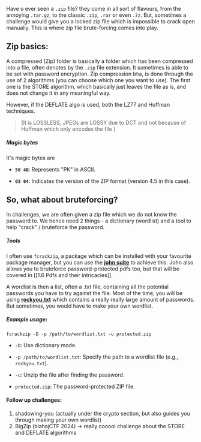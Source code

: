 Have u ever seen a `.zip` file? they come in all sort of flavours, from the annoying `.tar.gz`, to the classic `.zip`, `.rar` or even `.7z`. But, sometimes a challenge would give you a locked zip file which is impossible to crack open manually. This is where zip file brute-forcing comes into play.

## Zip basics: 
A compressed (Zip) folder is basically a folder which has been compressed into a file, often denotes by the `.zip` file extension. It sometimes is able to be set with password encryption. Zip compression btw, is done through the use of 2 algorithms (you can choose which one you want to use). The first one is the STORE algorithm, which basically just leaves the file as is, and does not change it in any meaningful way.

However, if the DEFLATE algo is used, both the LZ77 and Huffman techniques. 
> (It is LOSSLESS, JPEGs are LOSSY due to DCT and not because of Huffman which only encodes the file )
##### Magic bytes
It's magic bytes are
- **`50 4B`**: Represents "PK" in ASCII.
    
- **`03 04`**: Indicates the version of the ZIP format (version 4.5 in this case).

## So, what about bruteforcing?
In challenges, we are often given a zip file which we do not know the password to. We hence need 2 things - a dictionary (wordlist) and a tool to help "crack" / bruteforce the password. 
##### Tools 
I often use `fcrackzip`, a package which can be installed with your favourite package manager, but you can use the **[john suite](https://www.kali.org/tools/john/)** to achieve this. John also allows you to bruteforce password-protected pdfs too, but that will be covered in [[1.6 Pdfs and their intricacies]]. 

A wordlist is then a list, often a .txt file, containing all the potential passwords you have to try against the file. Most of the time, you will be using **[rockyou.txt](https://github.com/brannondorsey/naive-hashcat/releases/download/data/rockyou.txt)** which contains a really really large amount of passwords. But sometimes, you would have to make your own wordlist. 
##### Example usage: 

`fcrackzip -D -p /path/to/wordlist.txt -u protected.zip`
- `-D`: Use dictionary mode.
    
- `-p /path/to/wordlist.txt`: Specify the path to a wordlist file (e.g., `rockyou.txt`).
    
- `-u`: Unzip the file after finding the password.
    
- `protected.zip`: The password-protected ZIP file.
#### Follow up challenges:
1. shadowing-you (actually under the crypto section, but also guides you through making your own wordlist)
2. BigZip (blahajCTF 2024) → really cooool challenge about the STORE and DEFLATE algorithms
